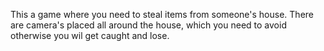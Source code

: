This a game where you need to steal items from someone's house. There are camera's placed all around the house, which you need to avoid otherwise you wil get caught and lose. 
